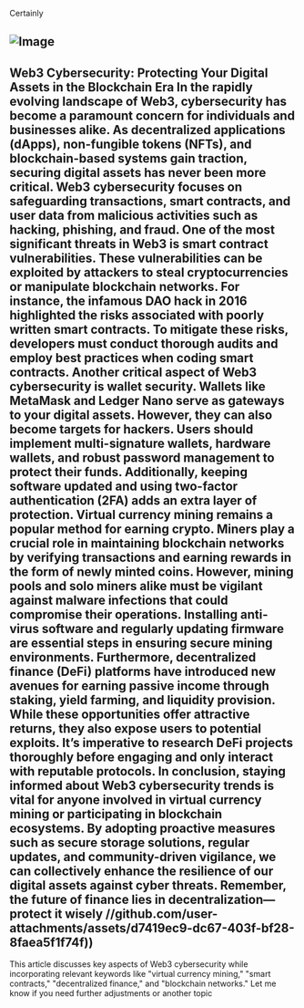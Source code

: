 Certainly

![Image](https://github.com/user-attachments/assets/d7419ec9-dc67-403f-bf28-8faea5f1f74f)
---
**Web3 Cybersecurity: Protecting Your Digital Assets in the Blockchain Era**
In the rapidly evolving landscape of Web3, cybersecurity has become a paramount concern for individuals and businesses alike. As decentralized applications (dApps), non-fungible tokens (NFTs), and blockchain-based systems gain traction, securing digital assets has never been more critical. Web3 cybersecurity focuses on safeguarding transactions, smart contracts, and user data from malicious activities such as hacking, phishing, and fraud.
One of the most significant threats in Web3 is smart contract vulnerabilities. These vulnerabilities can be exploited by attackers to steal cryptocurrencies or manipulate blockchain networks. For instance, the infamous DAO hack in 2016 highlighted the risks associated with poorly written smart contracts. To mitigate these risks, developers must conduct thorough audits and employ best practices when coding smart contracts.
Another critical aspect of Web3 cybersecurity is wallet security. Wallets like MetaMask and Ledger Nano serve as gateways to your digital assets. However, they can also become targets for hackers. Users should implement multi-signature wallets, hardware wallets, and robust password management to protect their funds. Additionally, keeping software updated and using two-factor authentication (2FA) adds an extra layer of protection.
Virtual currency mining remains a popular method for earning crypto. Miners play a crucial role in maintaining blockchain networks by verifying transactions and earning rewards in the form of newly minted coins. However, mining pools and solo miners alike must be vigilant against malware infections that could compromise their operations. Installing anti-virus software and regularly updating firmware are essential steps in ensuring secure mining environments.
Furthermore, decentralized finance (DeFi) platforms have introduced new avenues for earning passive income through staking, yield farming, and liquidity provision. While these opportunities offer attractive returns, they also expose users to potential exploits. It’s imperative to research DeFi projects thoroughly before engaging and only interact with reputable protocols.
In conclusion, staying informed about Web3 cybersecurity trends is vital for anyone involved in virtual currency mining or participating in blockchain ecosystems. By adopting proactive measures such as secure storage solutions, regular updates, and community-driven vigilance, we can collectively enhance the resilience of our digital assets against cyber threats. Remember, the future of finance lies in decentralization—protect it wisely
 //github.com/user-attachments/assets/d7419ec9-dc67-403f-bf28-8faea5f1f74f))
--- 
This article discusses key aspects of Web3 cybersecurity while incorporating relevant keywords like "virtual currency mining," "smart contracts," "decentralized finance," and "blockchain networks." Let me know if you need further adjustments or another topic
